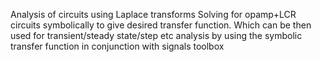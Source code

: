 Analysis of circuits using Laplace transforms
Solving for opamp+LCR circuits symbolically to give desired transfer function.
Which can be then used for transient/steady state/step etc analysis by using the symbolic transfer function in conjunction with signals toolbox
